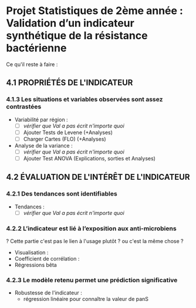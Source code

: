 # Projet Statistiques de 2ème année : Validation d’un indicateur synthétique de la résistance bactérienne



Ce qu'il reste à faire : 

## 4.1 PROPRIÉTÉS DE L'INDICATEUR

### 4.1.3 **Les situations et variables observées sont assez contrastées**
- Variabilité par région :
  - [ ] *vérifier que Val a pas écrit n'importe quoi*
  - [ ] Ajouter Tests de Levene (+Analyses)
  - [ ] Charger Cartes (FLO) (+Analyses)
- Analyse de la variance : 
  - [ ] *vérifier que Val a pas écrit n'importe quoi*
  - [ ] Ajouter Test ANOVA (Explications, sorties et Analyses)

## 4.2 ÉVALUATION DE L'INTÉRÊT DE L'INDICATEUR
### 4.2.1 **Des tendances sont identifiables**
- Tendances :
  - [ ] *vérifier que Val a pas écrit n'importe quoi*
### 4.2.2 **L’indicateur est lié à l’exposition aux anti-microbiens**
? Cette partie c'est pas le lien à l'usage plutôt ? ou c'est la même chose ?
- Visualisation :
- Coefficient de corrélation :
- Régressions bêta
  

### 4.2.3 **Le modèle retenu permet une prédiction significative**
- Robustesse de l'indicateur :
  - régression linéaire pour connaître la valeur de panS



